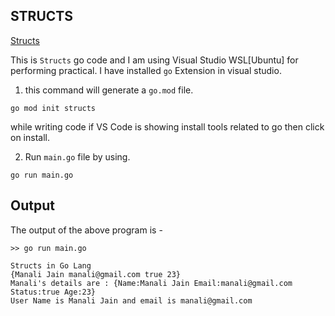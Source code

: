 ## STRUCTS

[Structs](https://go.dev/tour/moretypes/2)

This is `Structs` go code and I am using Visual Studio WSL[Ubuntu] for performing practical. I have installed `go` Extension in visual studio.

1. this command will generate a `go.mod` file.

```
go mod init structs
```

while writing code if VS Code is showing install tools related to go then click on install.

2. Run `main.go` file by using.

```
go run main.go
```

## Output
The output of the above program is - 

```
>> go run main.go  

Structs in Go Lang
{Manali Jain manali@gmail.com true 23}
Manali's details are : {Name:Manali Jain Email:manali@gmail.com Status:true Age:23}
User Name is Manali Jain and email is manali@gmail.com
```
